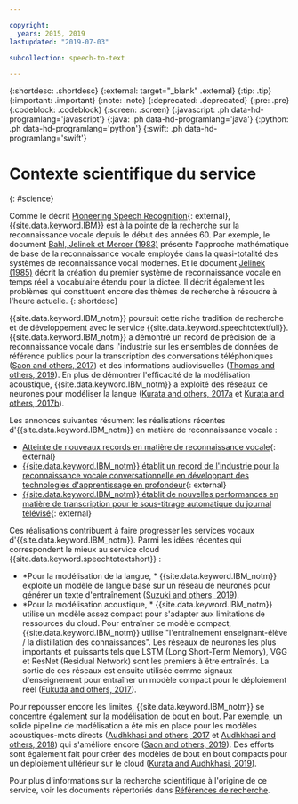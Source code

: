 ```yaml
---

copyright:
  years: 2015, 2019
lastupdated: "2019-07-03"

subcollection: speech-to-text

---
```


{:shortdesc: .shortdesc}
{:external: target="_blank" .external}
{:tip: .tip}
{:important: .important}
{:note: .note}
{:deprecated: .deprecated}
{:pre: .pre}
{:codeblock: .codeblock}
{:screen: .screen}
{:javascript: .ph data-hd-programlang='javascript'}
{:java: .ph data-hd-programlang='java'}
{:python: .ph data-hd-programlang='python'}
{:swift: .ph data-hd-programlang='swift'}

# Contexte scientifique du service
{: #science}

Comme le décrit [Pioneering Speech Recognition](https://www.ibm.com/ibm/history/ibm100/us/en/icons/speechreco/){: external}, {{site.data.keyword.IBM}} est à la pointe de la recherche sur la reconnaissance vocale depuis le début des années 60. Par exemple, le document [Bahl, Jelinek et Mercer (1983)](/docs/services/speech-to-text?topic=speech-to-text-references#bahl1983) présente l'approche mathématique de base de la reconnaissance vocale employée dans la quasi-totalité des systèmes de reconnaissance vocal modernes. Et le document [Jelinek (1985)](/docs/services/speech-to-text?topic=speech-to-text-references#jelinek1985) décrit la création du premier système de reconnaissance vocale en temps réel à vocabulaire étendu pour la dictée. Il décrit également les problèmes qui constituent encore des thèmes de recherche à résoudre à l'heure actuelle.
{: shortdesc}

{{site.data.keyword.IBM_notm}} poursuit cette riche tradition de recherche et de développement avec le service {{site.data.keyword.speechtotextfull}}. {{site.data.keyword.IBM_notm}} a démontré un record de précision de la reconnaissance vocale dans l'industrie sur les ensembles de données de référence publics pour la transcription des conversations téléphoniques ([Saon and others, 2017](/docs/services/speech-to-text?topic=speech-to-text-references#saon2017)) et des informations audiovisuelles ([Thomas and others, 2019](/docs/services/speech-to-text?topic=speech-to-text-references#thomas2019)). En plus de démontrer l'efficacité de la modélisation acoustique, {{site.data.keyword.IBM_notm}} a exploité des réseaux de neurones pour modéliser la langue ([Kurata and others, 2017a](/docs/services/speech-to-text?topic=speech-to-text-references#kurata2017a) et [Kurata and others, 2017b](/docs/services/speech-to-text?topic=speech-to-text-references#kurata2017a)).

Les annonces suivantes résument les réalisations récentes d'{{site.data.keyword.IBM_notm}} en matière de reconnaissance vocale :

-   [Atteinte de nouveaux records en matière de reconnaissance vocale](https://www.ibm.com/blogs/watson/2017/03/reaching-new-records-in-speech-recognition/){: external}
-   [{{site.data.keyword.IBM_notm}} établit un record de l'industrie pour la reconnaissance vocale conversationnelle en développant des technologies d'apprentissage en profondeur](https://www-03.ibm.com/press/us/en/pressrelease/51790.wss){: external}
-   [{{site.data.keyword.IBM_notm}} établit de nouvelles performances en matière de transcription pour le sous-titrage automatique du journal télévisé](https://www.ibm.com/blogs/research/2019/05/automatic-broadcast-news-captioning/){: external}

Ces réalisations contribuent à faire progresser les services vocaux d'{{site.data.keyword.IBM_notm}}. Parmi les idées récentes qui correspondent le mieux au service cloud {{site.data.keyword.speechtotextshort}} :

-   *Pour la modélisation de la langue, * {{site.data.keyword.IBM_notm}} exploite un modèle de langue basé sur un réseau de neurones pour générer un texte d'entraînement ([Suzuki and others, 2019](/docs/services/speech-to-text?topic=speech-to-text-references#suzuki2019)).
-   *Pour la modélisation acoustique, * {{site.data.keyword.IBM_notm}} utilise un modèle assez compact pour s'adapter aux limitations de ressources du cloud. Pour entraîner ce modèle compact, {{site.data.keyword.IBM_notm}} utilise "l'entraînement enseignant-élève / la distillation des connaissances". Les réseaux de neurones les plus importants et puissants tels que LSTM (Long Short-Term Memory), VGG et ResNet (Residual Network) sont les premiers à être entraînés. La sortie de ces réseaux est ensuite utilisée comme signaux d'enseignement pour entraîner un modèle compact pour le déploiement réel ([Fukuda and others, 2017](/docs/services/speech-to-text?topic=speech-to-text-references#fukuda2017)).

Pour repousser encore les limites, {{site.data.keyword.IBM_notm}} se concentre également sur la modélisation de bout en bout. Par exemple, un solide pipeline de modélisation a été mis en place pour les modèles acoustiques-mots directs ([Audhkhasi and others, 2017](/docs/services/speech-to-text?topic=speech-to-text-references#audhkhasi2017) et [Audhkhasi and others, 2018](/docs/services/speech-to-text?topic=speech-to-text-references#audhkhasi2018)) qui s'améliore encore ([Saon and others, 2019](/docs/services/speech-to-text?topic=speech-to-text-references#saon2019)). Des efforts sont également fait pour créer des modèles de bout en bout compacts pour un déploiement ultérieur sur le cloud ([Kurata and Audhkhasi, 2019](/docs/services/speech-to-text?topic=speech-to-text-references#kurata2019)).

Pour plus d'informations sur la recherche scientifique à l'origine de ce service, voir les documents répertoriés dans [Références de recherche](/docs/services/speech-to-text?topic=speech-to-text-references).
